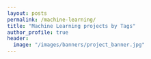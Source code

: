 ```yaml
---
layout: posts
permalink: /machine-learning/
title: "Machine Learning projects by Tags"
author_profile: true
header:
  image: "/images/banners/project_banner.jpg"
---
```

